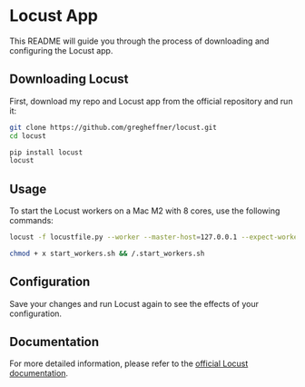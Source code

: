 # Locust App

This README will guide you through the process of downloading and configuring the Locust app.

## Downloading Locust

First, download my repo and Locust app from the official repository and run it:
```sh
git clone https://github.com/gregheffner/locust.git
cd locust
```
```sh
pip install locust
locust
```

## Usage

To start the Locust workers on a Mac M2 with 8 cores, use the following commands:

```sh
locust -f locustfile.py --worker --master-host=127.0.0.1 --expect-workers=8
```
```sh
chmod + x start_workers.sh && /.start_workers.sh
```

## Configuration

Save your changes and run Locust again to see the effects of your configuration.

## Documentation

For more detailed information, please refer to the [official Locust documentation](https://docs.locust.io/en/stable/).
